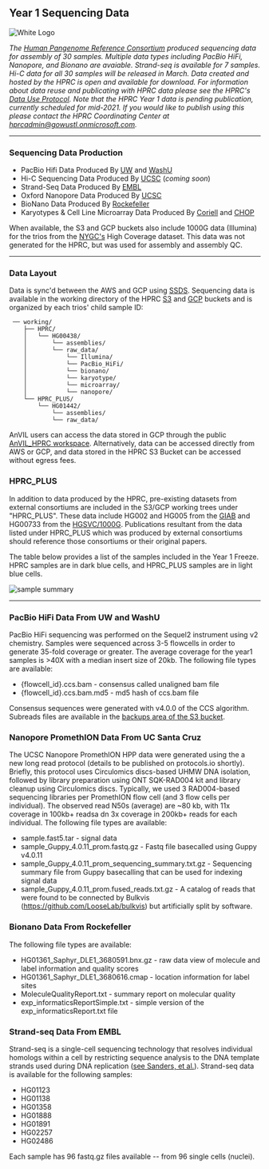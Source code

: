 ## Year 1 Sequencing Data

![White Logo](https://s3-us-west-2.amazonaws.com/human-pangenomics/backup/logo-proof-full.png)

*The [Human Pangenome Reference Consortium](https://humanpangenome.org/) produced sequencing data for assembly of 30 samples. Multiple data types including PacBio HiFi, Nanopore, and Bionano are avaiable. Strand-seq is available for 7 samples. Hi-C data for all 30 samples will be released in March. Data created and hosted by the HPRC is open and available for download. For information about data reuse and publicating with HPRC data please see the HPRC's [Data Use Protocol](https://humanpangenome.org/data-use-protocol/). Note that the HPRC Year 1 data is pending publication, currently scheduled for mid-2021. If you would
like to publish using this please contact the HPRC Coordinating Center at hprcadmin@gowustl.onmicrosoft.com.*

------------------

### Sequencing Data Production
* PacBio Hifi Data Produced By [UW](https://eichlerlab.gs.washington.edu/) and [WashU](https://www.genome.wustl.edu/)
* Hi-C Sequencing Data Produced By [UCSC](https://pgl.soe.ucsc.edu/) (*coming soon*)
* Strand-Seq Data Produced By [EMBL](https://www.embl.de/research/units/genome_biology/korbel/)
* Oxford Nanopore Data Produced By [UCSC](https://nanopore.soe.ucsc.edu/about)
* BioNano Data Produced By [Rockefeller](https://www.rockefeller.edu/research/vertebrate-genomes-project/vertebrate-genome-lab/)
* Karyotypes & Cell Line Microarray Data Produced By [Coriell](https://www.coriell.org/) and [CHOP](https://caglab.org/)

When available, the S3 and GCP buckets also include 1000G data (Illumina) for the trios from the [NYGC's](https://www.nygenome.org/) High Coverage dataset. This data was not generated for the HPRC, but was used for assembly and assembly QC.

------------------

### Data Layout
Data is sync'd between the AWS and GCP using [SSDS](https://github.com/DataBiosphere/ssds). Sequencing data is available in the working directory of the HPRC [S3](https://s3-us-west-2.amazonaws.com/human-pangenomics/index.html?prefix=working/) and [GCP](https://console.cloud.google.com/storage/browser/fc-4310e737-a388-4a10-8c9e-babe06aaf0cf/working?authuser=0) buckets and is organized by each trios' child sample ID:
```
 ── working/
    ├── HPRC/
    │   └── HG00438/
    │       └── assemblies/
    │       └── raw_data/
    │           └── Illumina/
    │           └── PacBio_HiFi/
    │           └── bionano/
    │           └── karyotype/
    │           └── microarray/
    │           └── nanopore/     
    └── HPRC_PLUS/
        └── HG01442/
            └── assemblies/
            └── raw_data/
```
AnVIL users can access the data stored in GCP through the public [AnVIL_HPRC workspace](https://app.terra.bio/#workspaces/anvil-datastorage/AnVIL_HPRC). Alternatively, data can be accessed directly from AWS or GCP, and data stored in the HPRC S3 Bucket can be accessed without egress fees.

### HPRC_PLUS
In addition to data produced by the HPRC, pre-existing datasets from external consortiums are included in the S3/GCP working trees under "HPRC_PLUS". These data include HG002 and HG005 from the [GIAB](https://www.nist.gov/programs-projects/genome-bottle) and HG00733 from the [HGSVC/1000G](https://www.internationalgenome.org/human-genome-structural-variation-consortium/). Publications resultant from the data listed under HPRC_PLUS which was produced by external consortiums should reference those consortiums or their original papers.

The table below provides a list of the samples included in the Year 1 Freeze. HPRC samples are in dark blue cells, and HPRC_PLUS samples are in light blue cells. 

![sample summary](https://s3-us-west-2.amazonaws.com/human-pangenomics/backup/Year1_Samples.png)

------------------

### PacBio HiFi Data From UW and WashU

PacBio HiFi sequencing was performed on the Sequel2 instrument using v2 chemistry. Samples were sequenced across 3-5 flowcells in order to generate 35-fold coverage or greater. The average coverage for the year1 samples is >40X with a median insert size of 20kb. The following file types are available:

* {flowcell_id}.ccs.bam - consensus called unaligned bam file
* {flowcell_id}.ccs.bam.md5 - md5 hash of ccs.bam file

Consensus sequences were generated with v4.0.0 of the CCS algorithm. Subreads files are available in the [backups area of the S3 bucket](https://s3-us-west-2.amazonaws.com/human-pangenomics/index.html?prefix=backup/submissions/).

### Nanopore PromethION Data From UC Santa Cruz

The UCSC Nanopore PromethION HPP data were generated using the a new long read protocol (details to be published on protocols.io shortly). Briefly, this protocol uses Circulomics discs-based UHMW DNA isolation, followed by library preparation using ONT SQK-RAD004 kit and library cleanup using Circulomics discs. Typically, we used 3 RAD004-based sequencing libraries per PromethION flow cell (and 3 flow cells per individual). The observed read N50s (average) are ~80 kb, with 11x coverage in 100kb+ readsa dn 3x coverage in 200kb+ reads for each individual. The following file types are available: 
* sample.fast5.tar - signal data
* sample_Guppy_4.0.11_prom.fastq.gz - Fastq file basecalled using Guppy v4.0.11
* sample_Guppy_4.0.11_prom_sequencing_summary.txt.gz - Sequencing summary file from Guppy basecalling that can be used for indexing signal data
* sample_Guppy_4.0.11_prom.fused_reads.txt.gz - A catalog of reads that were found to be connected by Bulkvis (https://github.com/LooseLab/bulkvis) but artificially split by software. 

### Bionano Data From Rockefeller

The following file types are available:

* HG01361_Saphyr_DLE1_3680591.bnx.gz - raw data view of molecule and label information and quality scores
* HG01361_Saphyr_DLE1_3680616.cmap - location information for label sites
* MoleculeQualityReport.txt - summary report on molecular quality
* exp_informaticsReportSimple.txt - simple version of the exp_informaticsReport.txt file

### Strand-seq Data From EMBL

Strand-seq is a single-cell sequencing technology that resolves individual homologs within a cell by restricting sequence analysis to the DNA template strands used during DNA replication ([see Sanders, et al.](https://www.nature.com/articles/nprot.2017.029)). Strand-seq data is available for the following samples:

* HG01123
* HG01138
* HG01358
* HG01888
* HG01891
* HG02257
* HG02486

Each sample has 96 fastq.gz files available -- from 96 single cells (nuclei).
